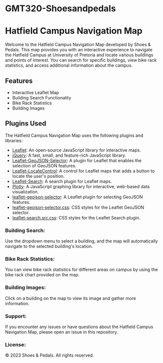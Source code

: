 # GMT320-Shoesandpedals

# Hatfield Campus Navigation Map

Welcome to the Hatfield Campus Navigation Map developed by Shoes & Pedals. This map provides you with an interactive experience to navigate the Hatfield Campus at University of Pretoria and locate various buildings and points of interest. You can search for specific buildings, view bike rack statistics, and access additional information about the campus.

## Features

- Interactive Leaflet Map
- Building Search Functionality
- Bike Rack Statistics
- Building Images

## Plugins Used

The Hatfield Campus Navigation Map uses the following plugins and libraries:

- [Leaflet](https://leafletjs.com/): An open-source JavaScript library for interactive maps.
- [jQuery](https://jquery.com/): A fast, small, and feature-rich JavaScript library.
- [Leaflet-GeoJSON-Selector](https://github.com/ahocevar/Leaflet.geojson-selector): A plugin for Leaflet that enables the selection of GeoJSON features.
- [Leaflet-LocateControl](https://github.com/domoritz/leaflet-locatecontrol): A control for Leaflet maps that adds a button to locate the user's position.
- [Leaflet-Search](https://github.com/stefanocudini/leaflet-search): A search plugin for Leaflet maps.
- [Plotly](https://plotly.com/): A JavaScript graphing library for interactive, web-based data visualization.
- [leaflet-geojson-selector](https://github.com/lyzadanger/leaflet-geojson-selector): A Leaflet plugin for selecting GeoJSON features.
- [leaflet-geojson-selector.css](https://github.com/lyzadanger/leaflet-geojson-selector): CSS styles for the Leaflet GeoJSON selector.
- [leaflet-search.src.css](https://github.com/stefanocudini/leaflet-search): CSS styles for the Leaflet Search plugin.

### Building Search:
Use the dropdown menu to select a building, and the map will automatically navigate to the selected building's location.

### Bike Rack Statistics:
You can view bike rack statistics for different areas on campus by using the bike rack chart provided on the map.

### Building Images:
Click on a building on the map to view its image and gather more information.

### Support:
If you encounter any issues or have questions about the Hatfield Campus Navigation Map, please open an issue in this repository.

### License:
© 2023 Shoes & Pedals. All rights reserved.
